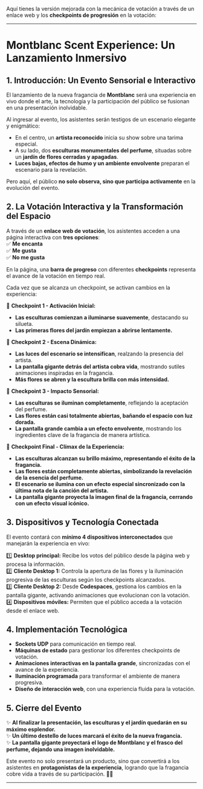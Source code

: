 Aquí tienes la versión mejorada con la mecánica de votación a través de un enlace web y los **checkpoints de progresión** en la votación:  

---

# **Montblanc Scent Experience: Un Lanzamiento Inmersivo**  

## **1. Introducción: Un Evento Sensorial e Interactivo**  
El lanzamiento de la nueva fragancia de **Montblanc** será una experiencia en vivo donde el arte, la tecnología y la participación del público se fusionan en una presentación inolvidable.  

Al ingresar al evento, los asistentes serán testigos de un escenario elegante y enigmático:  
- En el centro, un **artista reconocido** inicia su show sobre una tarima especial.  
- A su lado, dos **esculturas monumentales del perfume**, situadas sobre un **jardín de flores cerradas y apagadas**.  
- **Luces bajas, efectos de humo y un ambiente envolvente** preparan el escenario para la revelación.  

Pero aquí, el público **no solo observa, sino que participa activamente** en la evolución del evento.  

## **2. La Votación Interactiva y la Transformación del Espacio**  
A través de un **enlace web de votación**, los asistentes acceden a una página interactiva con **tres opciones**:  
✅ **Me encanta**  
✅ **Me gusta**  
✅ **No me gusta**  

En la página, una **barra de progreso** con diferentes **checkpoints** representa el avance de la votación en tiempo real.  

Cada vez que se alcanza un checkpoint, se activan cambios en la experiencia:  

🎯 **Checkpoint 1 - Activación Inicial:**  
- **Las esculturas comienzan a iluminarse suavemente**, destacando su silueta.  
- **Las primeras flores del jardín empiezan a abrirse lentamente.**  

🎯 **Checkpoint 2 - Escena Dinámica:**  
- **Las luces del escenario se intensifican**, realzando la presencia del artista.  
- **La pantalla gigante detrás del artista cobra vida**, mostrando sutiles animaciones inspiradas en la fragancia.  
- **Más flores se abren y la escultura brilla con más intensidad.**  

🎯 **Checkpoint 3 - Impacto Sensorial:**  
- **Las esculturas se iluminan completamente**, reflejando la aceptación del perfume.  
- **Las flores están casi totalmente abiertas, bañando el espacio con luz dorada.**  
- **La pantalla grande cambia a un efecto envolvente**, mostrando los ingredientes clave de la fragancia de manera artística.  

🎯 **Checkpoint Final - Clímax de la Experiencia:**  
- **Las esculturas alcanzan su brillo máximo, representando el éxito de la fragancia.**  
- **Las flores están completamente abiertas, simbolizando la revelación de la esencia del perfume.**  
- **El escenario se ilumina con un efecto especial sincronizado con la última nota de la canción del artista.**  
- **La pantalla gigante proyecta la imagen final de la fragancia, cerrando con un efecto visual icónico.**  

## **3. Dispositivos y Tecnología Conectada**  
El evento contará con **mínimo 4 dispositivos interconectados** que manejarán la experiencia en vivo:  

1️⃣ **Desktop principal:** Recibe los votos del público desde la página web y procesa la información.  
2️⃣ **Cliente Desktop 1:** Controla la apertura de las flores y la iluminación progresiva de las esculturas según los checkpoints alcanzados.  
3️⃣ **Cliente Desktop 2:** Desde **Codespaces**, gestiona los cambios en la pantalla gigante, activando animaciones que evolucionan con la votación.  
4️⃣ **Dispositivos móviles:** Permiten que el público acceda a la votación desde el enlace web.  

## **4. Implementación Tecnológica**  
- **Sockets UDP** para comunicación en tiempo real.  
- **Máquinas de estado** para gestionar los diferentes checkpoints de votación.  
- **Animaciones interactivas en la pantalla grande**, sincronizadas con el avance de la experiencia.  
- **Iluminación programada** para transformar el ambiente de manera progresiva.  
- **Diseño de interacción web**, con una experiencia fluida para la votación.  

## **5. Cierre del Evento**  
✨ **Al finalizar la presentación, las esculturas y el jardín quedarán en su máximo esplendor.**  
✨ **Un último destello de luces marcará el éxito de la nueva fragancia.**  
✨ **La pantalla gigante proyectará el logo de Montblanc y el frasco del perfume, dejando una imagen inolvidable.**  

Este evento no solo presentará un producto, sino que convertirá a los asistentes en **protagonistas de la experiencia**, logrando que la fragancia cobre vida a través de su participación. 🚀✨  

---

